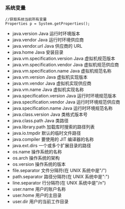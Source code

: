 ### 系统变量
```
//获取系统当前所有变量
Properties p = System.getProperties();
```
* java.version Java 运行时环境版本 
* java.vendor Java 运行时环境供应商 
* java.vendor.url Java 供应商的 URL 
* java.home Java 安装目录 
* java.vm.specification.version Java 虚拟机规范版本 
* java.vm.specification.vendor Java 虚拟机规范供应商 
* java.vm.specification.name Java 虚拟机规范名称 
* java.vm.version Java 虚拟机实现版本 
* java.vm.vendor Java 虚拟机实现供应商 
* java.vm.name Java 虚拟机实现名称 
* java.specification.version Java 运行时环境规范版本 
* java.specification.vendor Java 运行时环境规范供应商 
* java.specification.name Java 运行时环境规范名称 
* java.class.version Java 类格式版本号 
* java.class.path Java 类路径 
* java.library.path 加载库时搜索的路径列表 
* java.io.tmpdir 默认的临时文件路径 
* java.compiler 要使用的 JIT 编译器的名称 
* java.ext.dirs 一个或多个扩展目录的路径 
* os.name 操作系统的名称 
* os.arch 操作系统的架构 
* os.version 操作系统的版本 
* file.separator 文件分隔符(在 UNIX 系统中是"/") 
* path.separator 路径分隔符(在 UNIX 系统中是":") 
* line.separator 行分隔符(在 UNIX 系统中是"/n") 
* user.name 用户的账户名称 
* user.home 用户的主目录 
* user.dir 用户的当前工作目录


